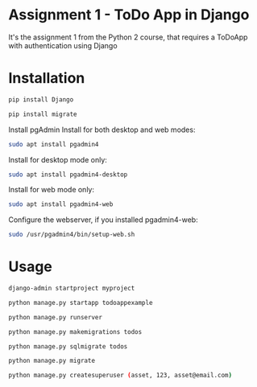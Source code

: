 # Assignment 1 - ToDo App in Django
It's the assignment 1 from the Python 2 course, that requires a ToDoApp with authentication using Django

# Installation

```bash
pip install Django
```

```bash
pip install migrate
```

Install pgAdmin
Install for both desktop and web modes:
```bash
sudo apt install pgadmin4
```
Install for desktop mode only:
```bash
sudo apt install pgadmin4-desktop
```
Install for web mode only: 
```bash
sudo apt install pgadmin4-web 
```
Configure the webserver, if you installed pgadmin4-web:
```bash
sudo /usr/pgadmin4/bin/setup-web.sh
```

# Usage
```bash
django-admin startproject myproject
```

```bash
python manage.py startapp todoappexample
```

```bash
python manage.py runserver
```

```bash
python manage.py makemigrations todos
```

```bash
python manage.py sqlmigrate todos
```

```bash
python manage.py migrate
```

```bash
python manage.py createsuperuser (asset, 123, asset@email.com)
```
